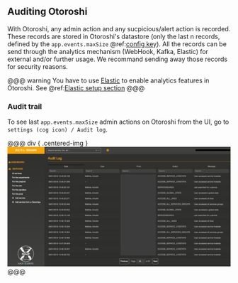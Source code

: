 ## Auditing Otoroshi

With Otoroshi, any admin action and any sucpicious/alert action is recorded. These records are stored in Otoroshi's datastore (only the last n records, defined by the `app.events.maxSize` @ref:[config key](../firstrun/configfile.md)). All the records can be send through the analytics mechanism (WebHook, Kafka, Elastic) for external and/or further usage. We recommand sending away those records for security reasons.

@@@ warning
You have to use [Elastic](https://www.elastic.co) to enable analytics features in Otoroshi. See @ref:[Elastic setup section](../integrations/analytics.md)
@@@

### Audit trail

To see last `app.events.maxSize` admin actions on Otoroshi from the UI, go to `settings (cog icon) / Audit log`.

@@@ div { .centered-img }
<img src="../img/audit-log.png" />
@@@